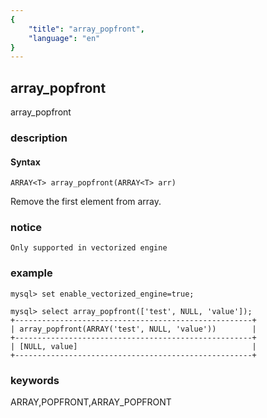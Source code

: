 ```yaml
---
{
    "title": "array_popfront",
    "language": "en"
}
---
```


<!-- 
Licensed to the Apache Software Foundation (ASF) under one
or more contributor license agreements.  See the NOTICE file
distributed with this work for additional information
regarding copyright ownership.  The ASF licenses this file
to you under the Apache License, Version 2.0 (the
"License"); you may not use this file except in compliance
with the License.  You may obtain a copy of the License at
  http://www.apache.org/licenses/LICENSE-2.0
Unless required by applicable law or agreed to in writing,
software distributed under the License is distributed on an
"AS IS" BASIS, WITHOUT WARRANTIES OR CONDITIONS OF ANY
KIND, either express or implied.  See the License for the
specific language governing permissions and limitations
under the License.
-->

## array_popfront

<version since="1.2.3">

array_popfront

</version>

### description

#### Syntax

```
ARRAY<T> array_popfront(ARRAY<T> arr)
```

Remove the first element from array.

### notice

`Only supported in vectorized engine`

### example

```
mysql> set enable_vectorized_engine=true;

mysql> select array_popfront(['test', NULL, 'value']);
+-----------------------------------------------------+
| array_popfront(ARRAY('test', NULL, 'value'))        |
+-----------------------------------------------------+
| [NULL, value]                                       |
+-----------------------------------------------------+

```

### keywords

ARRAY,POPFRONT,ARRAY_POPFRONT

